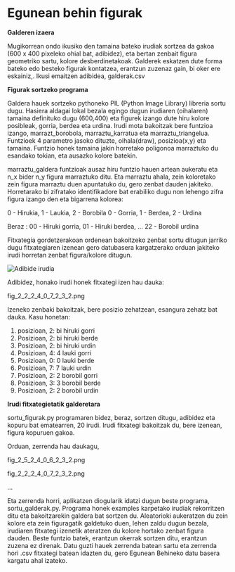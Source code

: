 # Egunean behin figurak

**Galderen izaera**


Mugikorrean ondo ikusiko den tamaina bateko irudiak sortzea da gakoa (600 x 400 pixeleko ohial bat, adibidez), eta bertan zenbait figura geometriko sartu, kolore desberdinetakoak. Galderek eskatzen dute forma bateko edo besteko figurak kontatzea, erantzun zuzenaz gain, bi oker ere eskainiz,. Ikusi emaitzen adibidea,  galderak.csv

**Figurak sortzeko programa**

Galdera hauek sortzeko pythoneko PIL (Python Image Library) libreria sortu dugu.
Hasiera  aldagai lokal bezala egingo dugun irudiaren (oihalaren) tamaina definituko dugu (600,400) eta figurek izango dute hiru kolore posibleak, gorria, berdea eta urdina.
Irudi mota bakoitzak bere funtzioa izango, marrazt_borobola, marraztu_karratua eta marraztu_triangelua.
Funtzioek 4 parametro jasoko dituzte, oihala(draw), posizioa(x,y) eta tamaina.
Funtzio honek tamaina jakin horretako poligonoa marraztuko du esandako tokian, eta ausazko kolore batekin.

marraztu_galdera funtzioak ausaz hiru funtzio hauen artean aukeratu eta n_x bider n_y figura marraztuko ditu.
Eta marraztu ahala, zein koloretako zein figura marraztu duen apuntatuko du, gero zenbat dauden jakiteko.
Horretarako bi zifratako identifikadore bat erabiliko dugu non lehengo zifra figura izango den eta bigarrena kolorea:

0 - Hirukia, 1 - Laukia, 2 - Borobila
0 - Gorria, 1 - Berdea, 2 - Urdina

Beraz :
00 - Hiruki gorria,
01 - Hiruki berdea,
...
22 - Borobil urdina

Fitxategia gordetzerakoan ordenean bakoitzeko zenbat sortu ditugun jarriko dugu fitxategiaren izenean gero datubasera kargatzerako orduan jakiteko irudi horretan zenbat figura/kolore ditugun.

![Adibide irudia](https://github.com/egunean-behin/egunean_behin_figurak/blob/master/examples/fig_2_2_2_4_0_7_2_3_2.png?raw=true)

Adibidez, honako irudi honek fitxategi izen hau dauka:


fig_2_2_2_4_0_7_2_3_2.png

Izeneko zenbaki bakoitzak, bere posizio zehatzean, esangura zehatz bat dauka. Kasu honetan:


1. posizioan, 2: bi hiruki gorri
2. Posizioan, 2: bi hiruki berde
3. Posizioan, 2: bi hiruki urdin
4. Posizioan, 4: 4 lauki gorri
5. Posizioan, 0: 0 lauki berde
6. Posizioan, 7: 7 lauki urdin
7. Posizioan, 2: 2 borobil gorri
8. Posizioan, 3: 3 borobil berde
9. Posizioan, 2: 2 borobil urdin

**Irudi fitxategietatik galderetara**


sortu_figurak.py programaren bidez, beraz, sortzen ditugu, adibidez eta kopuru bat ematearren, 20 irudi. Irudi fitxategi bakoitzak du, bere izenean, figura kopuruen gakoa.


Orduan, zerrenda hau daukagu,


fig_2_5_2_4_0_6_2_3_2.png

fig_2_2_2_4_0_7_2_3_2.png

...


Eta zerrenda horri, aplikatzen diogularik idatzi dugun beste programa, sortu_galderak.py.
Programa honek examples karpetako irudiak rekorritzen ditu eta bakoitzarekin galdera bat sortzen du. Aleatorioki aukeratzen du zein kolore eta zein figuragatik galdetuko duen, lehen zaldu dugun bezala, irudiaren fitxategi izenetik ateratzen du kolore hortako zenbat figura dauden.
Beste funtzio batek, erantzun okerrak sortzen ditu, erantzun zuzena ez direnak.
Datu guzti hauek zerrenda batean sartu eta zerrenda hori .csv fitxategi batean idazten du, gero Egunean Behineko datu basera kargatu ahal izateko.

